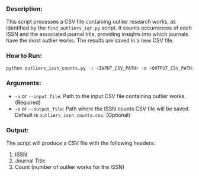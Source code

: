 ### Description:
This script processes a CSV file containing outlier research works, as identified by the `find_outliers_iqr.py` script. It counts occurrences of each ISSN and the associated journal title, providing insights into which journals have the most outlier works. The results are saved in a new CSV file.

### How to Run:
   ```bash
   python outliers_issn_counts.py -i <INPUT_CSV_PATH> -o <OUTPUT_CSV_PATH>
   ```

### Arguments:

- `-i` or `--input_file`: Path to the input CSV file containing outlier works. (Required)
- `-o` or `--output_file`: Path where the ISSN counts CSV file will be saved. Default is `outliers_issn_counts.csv`. (Optional)

### Output:
The script will produce a CSV file with the following headers:

1. ISSN
2. Journal Title
3. Count (number of outlier works for the ISSN)

